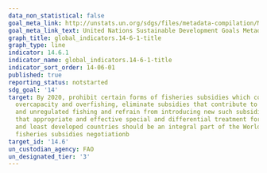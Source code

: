 ```yaml
---
data_non_statistical: false
goal_meta_link: http://unstats.un.org/sdgs/files/metadata-compilation/Metadata-Goal-14.pdf
goal_meta_link_text: United Nations Sustainable Development Goals Metadata (pdf 288kB)
graph_title: global_indicators.14-6-1-title
graph_type: line
indicator: 14.6.1
indicator_name: global_indicators.14-6-1-title
indicator_sort_order: 14-06-01
published: true
reporting_status: notstarted
sdg_goal: '14'
target: By 2020, prohibit certain forms of fisheries subsidies which contribute to
  overcapacity and overfishing, eliminate subsidies that contribute to illegal, unreported
  and unregulated fishing and refrain from introducing new such subsidies, recognizing
  that appropriate and effective special and differential treatment for developing
  and least developed countries should be an integral part of the World Trade Organization
  fisheries subsidies negotiationb
target_id: '14.6'
un_custodian_agency: FAO
un_designated_tier: '3'
---
```

